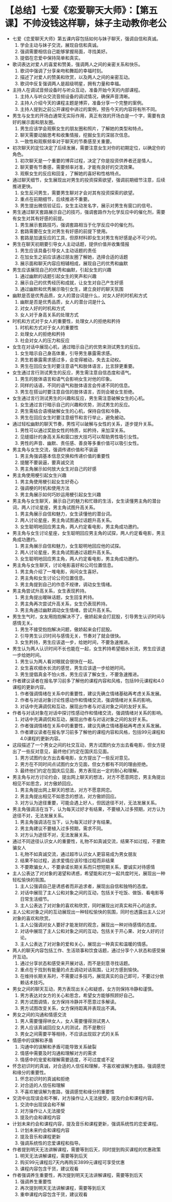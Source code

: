 # 【总结】七爱《恋爱聊天大师》：【第五课】不帅没钱这样聊，妹子主动教你老公

-   七爱《恋爱聊天大师》第五课内容包括如何与妹子聊天，强调自信和真诚。
    1.  学会主动与妹子交流，展现自信和真诚。
    2.  强调需要相信自己能够掌握局面，寻找美好。
    3.  提倡在恋爱中保持简单和真实。
-   歌词表达对爱人的喜爱和赞美，强调两人之间的亲密关系和快乐。
    1.  歌词中强调了分享亲吻和舞蹈的幸福时刻。
    2.  描述了对爱人的赞美和欣赏，以及两人之间的亲密互动。
    3.  歌词中反复强调两人是超级明星，拥有力量和幸福。
-   主持人在调试音频设备时与听众互动，准备开始今天的内部课程。
    1.  主持人与听众交流音频设备的调试情况，确保声音清晰。
    2.  主持人介绍今天的课程主题是博弈，准备分享一个完整的案例。
    3.  主持人提到之前公开课程中讲过的案例，预告今天的内容将有所不同。
-   男生与女生的开场白通常无实际作用，真正有效的开场白是一个字，需要有良好的展示面和朋友圈。
    1.  男生应该学会观察女生的朋友圈和照片，了解她的类型和特点。
    2.  聊天需要动脑思考和收集情报，挖掘女生的深层次信息。
    3.  一致性和观察频率对于聊天的节奏感至关重要。
-   初次聊天的定位决定了后续发展，需要注意女生对你的初期定位，以确定你的角色。
    1.  初次聊天是一个重要的博弈过程，决定了你是投资供养者还是情人。
    2.  聊天要有节奏感，需要频率对准，才能有良好的交流效果。
    3.  观察女生的反应和回复，了解她的喜好和性格特点。
-   通过聊天细节，女生展现出对男生的投资探索欲望，强调前期细节注意，后续推进更快。
    1.  女生反问男生，需要男生聊对才会对其有投资探索的欲望。
    2.  重点在前期细节，后续推进不重要。
    3.  男生提出微信验证后，女生主动发名字，展示对男生有窗口的信号。
-   男生通过聊天套路展示自己的技巧，强调套路作为化学反应中的催化剂，需要有女生对其有好感的前提。
    1.  男生展示套路技巧，强调套路相当于化学反应中的催化剂。
    2.  套路需要在女生对男生有好感的前提下使用。
    3.  套路是加速反应的工具，但原材料即女生对男生有好感是必不可少的。
-   男生在聊天初期要引导女人主动话题，提供价值并收集情报
    1.  男生应该具备引导女人主动话题的责任
    2.  在加女生之前应该通过朋友圈了解她，选择合适的话题
    3.  展示面和聊天内容应相辅相成，展现自己的优秀和幽默
-   男生应该展现自己的优秀和幽默，引起女生的兴趣
    1.  通过幽默的话题引起女生的笑声和兴趣
    2.  展示自己的优秀经历和成就，让女生对自己产生好感
    3.  通过幽默和优秀展示吸引女生，建立良好的聊天氛围
-   幽默是否是优秀品质，女人的潜台词是什么，对女人好的时机和方式
    1.  幽默是否是优秀品质，女人的潜台词是什么
    2.  对女人好的时机和方式
    3.  女人对于身高关系的处理方式
-   时机和方式对于女人的重要性，处理女人的拒绝和矜持
    1.  时机和方式对于女人的重要性
    2.  处理女人的拒绝和矜持
    3.  社会对女人的压力和反应
-   女生在对话中展现心机，通过暗示自己的优势来测试男生的反应。
    1.  女生暗示自己身高体重，引导男生暴露需求感。
    2.  男生若暴露需求感过多，会变得被动，失去主动权。
    3.  男生在回应女生时要注意语气和肢体语言，比言辞更重要。
-   女生通过言行测试男生的反应，男生需注意自信态度和语气。
    1.  男生的肢体语言和语气会影响女生对他的印象。
    2.  同样的话语，不同的语气和肢体语言会传递不同的信息。
    3.  男生在搭讪时要注意自信的肢体语言，否则会被女生拒绝。
-   女生通过言行测试男生的兴趣和反应，男生需注意破解女生的心机。
    1.  女生通过言行暗示自己的兴趣和优势，测试男生的反应。
    2.  男生需结合语境破解女生的心机，保持自信和冷静。
    3.  男生在回应女生时要注意细节和言行举止，避免被动。
-   通过轻松幽默的聊天节奏，男性可以破解与女性的关系，逐步提升关系。
    1.  男性可以通过奖励女性的特质，如矜持，来加深关系。
    2.  见缝插针的身高关系和窗口放大技巧可以帮助男性吸引女性。
    3.  男性的声音、幽默、责任感、善良等多重价值可以吸引女性。
-   男主角与女生交流，强调传递价值和不装逼
    1.  男主角强调基本信息交换和传递价值的重要性
    2.  提醒不要装逼，要真诚交流
    3.  男主角展示如何放大女生对自己的好感
-   男主角使用梗引起女生兴趣
    1.  男主角使用梗引起女生好奇心
    2.  强调梗的时机和使用方法
    3.  男主角展示如何巧妙运用梗引起女生兴趣
-   男主角与女生聊天，展示自己的魅力和忙碌的生活，女生读懂男主角的潜台词，两人讨论星座，男主角试图升高关系。
    1.  男主角展示自信和魅力，女生读懂他的潜台词。
    2.  两人讨论星座，男主角试图通过话题升高关系。
    3.  女生聪明地回应男主角，两人约定看电影，男主角成功邀约。
-   男主角与女生讨论星座，女生聪明回应男主角的试探，两人约定看电影，男主角成功邀约。
    1.  男主角展示自信和魅力，女生聪明地回应他的试探。
    2.  两人讨论星座，男主角试图通过话题升高关系。
    3.  女生聪明地回应男主角，两人约定看电影，男主角成功邀约。
-   男主角与女生聊天，讨论电影喜好和公司位置信息。
    1.  男主角介绍了一堆电影，询问女生喜好。
    2.  男主角和女生讨论公司位置信息。
    3.  男主角提到自己的作息不规律，调动女生情绪。
-   男主角尝试升高关系，女生表现矜持。
    1.  男主角提出暧昧话题，女生回复矜持。
    2.  男主角再次尝试升高关系，女生仍表现矜持。
    3.  男主角通过幽默调动女生情绪，尝试升高关系。
-   男生生气时，女友用抱抱解决不了，傲娇起来会打屁股，引导男生认识时间与感情无关。
    1.  男生不接受抱抱解决问题，傲娇起来会打屁股。
    2.  引导男生认识时间与感情无关，节奏对了就会很快。
    3.  女生矜持，男生应该退一步，给她时间，不要急速推进。
-   男生认为两人认识时间不长也能在一起，女生矜持希望细水长流，男生应该退一步给她时间。
    1.  男生认为两人看对眼就会很快在一起。
    2.  女生喜欢细水长流的感觉，男生应该退一步给她时间。
    3.  男生提倡真金不怕火炼，男生应该了解女生，不要急速推进。
-   作者建议读者在报名学习前多了解他的课程内容和风格，包括99元课程和4.0课程的更新内容。
    1.  作者强调情绪在关系中的重要性，建议先确立情绪基础再考虑关系发展。
    2.  作者与对话对象讨论性感动作和情绪交流，强调情绪对关系的影响。
    3.  对话中充满调侃和互动，展现出作者与对话对象之间的友好关系。
-   作者与对话对象在对话中探讨性感动作和情绪交流，强调情绪对关系的影响。
    1.  对话中充满调侃和互动，展现出作者与对话对象之间的友好关系。
    2.  作者强调情绪在关系中的重要性，建议先确立情绪基础再考虑关系发展。
    3.  作者建议读者在报名学习前多了解他的课程内容和风格，包括99元课程和4.0课程的更新内容。
-   这段描述了一个男女之间的社交互动，男方试图约女方出去看电影，但女方提出了一些反对意见，最终他们约定在国庆后见面。
    1.  男方试图约女方出去看电影，女方提出了一些反对意见。
    2.  男方在不同时间点试图约女方见面，但女方都有不同的理由拒绝。
    3.  最终他们约定在国庆后见面，男方表现出一定的耐心和理解。
-   男主角与对方讨论约会，提出网上聊天的想法，对方不愿意网恋，男主角提出相见不如思念，对方傲娇回应。
    1.  男主角提出网上聊天的想法，对方不愿意网恋。
    2.  男主角提出相见不如思念的想法，对方傲娇回应。
    3.  对方认为途径重要，可能会遇上好人，但因途径不对，无法发展关系。
-   男主角强调活在当下，认为每天过好才有结果，不要植入过多预期，对方认为途径不对，无法发展关系。
    1.  男主角强调活在当下，认为每天过好才有结果。
    2.  男主角建议不要植入过多预期，需求不同。
    3.  对方认为途径不对，无法发展关系。
-   通过不同途径认识女人的重要性，礼物不如真诚交流，结果不如过程，不要欺骗女人
    1.  礼物不如真诚交流，通过超市认识女人更容易成为男女朋友
    2.  结果不如过程，追求爱情应该珍惜过程而非结果
    3.  不要欺骗女人，不要承诺长期关系而只想短期关系，要诚实对待感情
-   主人公表达了对对象的渴望和诱惑，希望能和对方一起共度时光，展现出一种轻松愉快的氛围。
    1.  主人公强调自己是诱惑者而非追求者，展现出自信和独特的态度。
    2.  对话中展现了主人公和对象之间的互动，包括关于吃饭、做饭、看电影等日常生活细节。
    3.  主人公表达了对对象的喜欢和欣赏，同时展现出对真实和开心的追求。
-   主人公和对象之间的互动展现出一种轻松愉快的氛围，同时也透露出主人公对对象的喜欢和欣赏。
    1.  主人公强调对女人要好才能发财的观念，展现出一种对待感情的态度。
    2.  对话中展现了主人公和对象之间的互动，包括关于开心果、对女人好的讨论。
    3.  主人公表达了对对象的爱和关心，展现出一种真实和温暖的情感。
-   两人的聊天内容包括工作、生活琐事和饮食话题，通过分享个人状态和感受展开互动。
    1.  通过分享状态和感受来开展对话，而不是刻意寻找话题。
    2.  重点在于找到有能量的点去调动对话氛围，让对方感到愉快。
    3.  在维持长期关系时，不需要过多技巧，展现真实的自己即可，不要过分依赖话术技巧。
-   男女之间的聊天互动，男方表现出关心和疑惑，女方则保持冷静和谨慎。
    1.  男方表达对女方的关心和思念，希望女方能够照顾好自己。
    2.  男方试图调情，女方保持冷静并不愿意过多解读。
    3.  男方试图改变关系，女方保持距离并表现出不满。
-   男女之间的沟通和情感交流
    1.  男人需要懂得哄女人，女人需要懂得测试男人
    2.  男人应该真诚回应女人的测试，而不是敷衍
    3.  男女之间需要平等相待，不应该出现奴才式的关系
-   情感中的误解和矛盾
    1.  沟通中的误解和矛盾可能导致关系破裂
    2.  情感中需要及时沟通和理解对方的需求
    3.  情感中的宠爱和理解需要适度，不可过度或不足
-   怀念初识时的真诚，对合适的人信任和理解，不喜欢被误解为套路，强调感觉和缘分的重要性。
    1.  怀念初识时的真诚和拒绝
    2.  对合适的人信任和理解
    3.  不喜欢被误解为套路，强调感觉和缘分的重要性
-   交流中出现误会和不解，对方操作让人无法接受，提及约会和课程内容。
    1.  交流中出现误会和不解
    2.  对方操作让人无法接受
    3.  提及约会和课程内容
-   计划未来约会和课程内容，提及音乐和课程更新，强调系统性的恋爱课程。
    1.  计划未来约会和课程内容
    2.  提及音乐和课程更新
    3.  强调系统性的恋爱课程和指导。
-   作者提到明天无法讲解课程，需要等到后天，同时提到购买课程的优惠政策
    1.  明天无法讲解课程，需要等到后天
    2.  购买99元课程后7天内再购买3899元课程可享受优惠
    3.  课程内容包含干货，建议观看
-   作者强调养生重要性，再次提到明天无法讲解课程，需要等到后天
    1.  强调养生重要性
    2.  再次提到明天无法讲解课程，需要等到后天
    3.  重申课程内容包含干货，建议观看